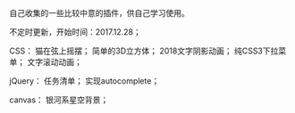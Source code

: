 自己收集的一些比较中意的插件，供自己学习使用。

不定时更新，开始时间：2017.12.28；

CSS：
猫在弦上摇摆；
简单的3D立方体；
2018文字阴影动画；
纯CSS3下拉菜单；
文字滚动动画；

jQuery：
任务清单；
实现autocomplete；

canvas：
银河系星空背景；